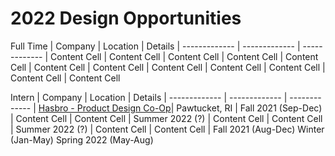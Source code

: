 # 2022 Design Opportunities

Full Time
| Company  | Location | Details
| ------------- | ------------- | -------------
| Content Cell  | Content Cell  | Content Cell 
| Content Cell  | Content Cell  | Content Cell 
| Content Cell  | Content Cell  | Content Cell 
| Content Cell  | Content Cell  | Content Cell 

Intern
| Company  | Location | Details
| ------------- | ------------- | -------------
| [Hasbro - Product Design Co-Op](https://jobs.hasbro.com/job/Pawtucket-Product-Design-Co-op-%28Sept-Dec-2021%29-Rhod-02861/757972500/?utm_source=LINKEDIN&utm_medium=referrer)| Pawtucket, RI | Fall 2021 (Sep-Dec)
| Content Cell  | Content Cell  | Summer 2022 (?)
| Content Cell  | Content Cell  | Summer 2022 (?)
| Content Cell  | Content Cell  | Fall 2021 (Aug-Dec)
Winter (Jan-May)
Spring 2022 (May-Aug)

